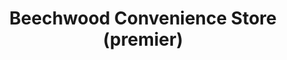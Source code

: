 ---
title: "Beechwood Convenience Store (premier)"
url: /grimsby/beechwood-convenience-store-premier/
shop: Lebensmittel
---